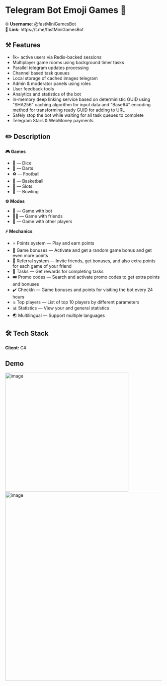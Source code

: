 # Telegram Bot Emoji Games 🚀

<p>
  <span style="font-weight: 400;">🌐 <strong>Username</strong>: @fastMiniGamesBot
    <br />🔗 <strong>Link</strong>: https://t.me/fastMiniGamesBot</span>
</p>

## ⚒️ Features

<ul>
  <li style="font-weight: 400;" aria-level="2"><span style="font-weight: 400;">1k+ active users via Redis-backed sessions</span></li>
  <li style="font-weight: 400;" aria-level="2"><span style="font-weight: 400;">Multiplayer game rooms using background timer tasks</span></li>
  <li style="font-weight: 400;" aria-level="2"><span style="font-weight: 400;">Parallel telegram updates processing</span></li>
  <li style="font-weight: 400;" aria-level="2"><span style="font-weight: 400;">Channel based task queues</span></li>
  <li style="font-weight: 400;" aria-level="2"><span style="font-weight: 400;">Local storage of cached images telegram</span></li>
  <li style="font-weight: 400;" aria-level="2"><span style="font-weight: 400;">Admin &amp; moderator panels using roles</span></li>
  <li style="font-weight: 400;" aria-level="2"><span style="font-weight: 400;">User feedback tools</span></li>
  <li style="font-weight: 400;" aria-level="2"><span style="font-weight: 400;">Analytics and statistics of the bot</span></li>
  <li style="font-weight: 400;" aria-level="2"><span style="font-weight: 400;">In-memory deep linking service based on deterministic GUID using "SHA256" caching algorithm for input data and "Base64" encoding method for transforming ready GUID for adding to URL</span></li>
  <li style="font-weight: 400;" aria-level="2"><span style="font-weight: 400;">Safely stop the bot while waiting for all task queues to complete</span></li>
  <li style="font-weight: 400;" aria-level="2"><span style="font-weight: 400;">Telegram Stars &amp; WebMoney payments</span></li>
</ul>

## ✏️ Description

**🎮 Games**
<ul>
  <li style="font-weight: 400;" aria-level="2"><span style="font-weight: 400;">🎲 &mdash; Dice</span></li>
  <li style="font-weight: 400;" aria-level="2"><span style="font-weight: 400;">🎯 &mdash; Darts</span></li>
  <li style="font-weight: 400;" aria-level="2"><span style="font-weight: 400;">⚽️ &mdash; Football</span></li>
  <li style="font-weight: 400;" aria-level="2"><span style="font-weight: 400;">🏀 &mdash; Basketball</span></li>
  <li style="font-weight: 400;" aria-level="2"><span style="font-weight: 400;">🎰 &mdash; Slots</span></li>
  <li style="font-weight: 400;" aria-level="2"><span style="font-weight: 400;">🎳 &mdash; Bowling</span></li>
</ul>

**⚙️ Modes**
<ul>
  <li style="font-weight: 400;" aria-level="2"><span style="font-weight: 400;">👤 &mdash; Game with bot</span></li>
  <li style="font-weight: 400;" aria-level="2"><span style="font-weight: 400;">👥🔐 &mdash; Game with friends</span></li>
  <li style="font-weight: 400;" aria-level="2"><span style="font-weight: 400;">👥 &mdash; Game with other players</span></li>
</ul>

**⚡️ Mechanics**
<ul>
  <li style="font-weight: 400;" aria-level="2"><span style="font-weight: 400;">⭐️ Points system &mdash; Play and earn points</span></li>
  <li style="font-weight: 400;" aria-level="2"><span style="font-weight: 400;">🎁 Game bonuses &mdash; Activate and get a random game bonus and get even more points</span></li>
  <li style="font-weight: 400;" aria-level="2"><span style="font-weight: 400;">🤝 Referral system &mdash; Invite friends, get bonuses, and also extra points for each game of your friend</span></li>
  <li style="font-weight: 400;" aria-level="2"><span style="font-weight: 400;">💼 Tasks &mdash; Get rewards for completing tasks</span></li>
  <li style="font-weight: 400;" aria-level="2"><span style="font-weight: 400;">🎟 Promo codes &mdash; Search and activate promo codes to get extra points and bonuses</span></li>
  <li style="font-weight: 400;" aria-level="2"><span style="font-weight: 400;">✔️ CheckIn &mdash; Game bonuses and points for visiting the bot every 24 hours</span></li>
  <li style="font-weight: 400;" aria-level="2"><span style="font-weight: 400;">🔝 Top players &mdash; List of top 10 players by different parameters</span></li>
  <li style="font-weight: 400;" aria-level="2"><span style="font-weight: 400;">📊 Statistics &mdash; View your and general statistics</span></li>
  <li style="font-weight: 400;" aria-level="2"><span style="font-weight: 400;">🌏 Multilingual &mdash; Support multiple languages</span></li>
</ul>

## 🛠 Tech Stack

**Client:** C#

## Demo

<img width="396" height="384" alt="image" src="https://github.com/user-attachments/assets/2f2d3a8f-4865-4f86-b7f8-2ceabe431999" />
<img width="842" height="608" alt="image" src="https://github.com/user-attachments/assets/3426cad9-fec9-4d5c-9227-2896c14f06f4" />

